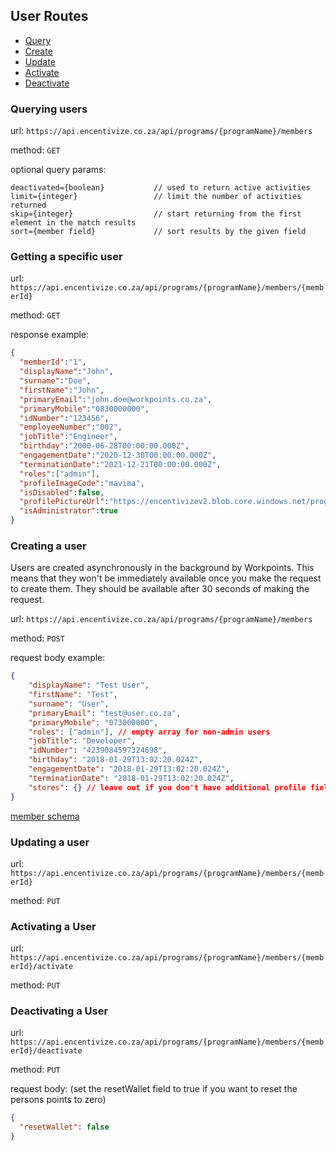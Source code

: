 ## User Routes

- [Query](#querying-users)
- [Create](#creating-a-user)
- [Update](#updating-a-user)
- [Activate](#activating-a-user)
- [Deactivate](#deactivating-a-user)

### Querying users

url:
```https://api.encentivize.co.za/api/programs/{programName}/members```

method:
```GET```

optional query params:
```
deactivated={boolean}           // used to return active activities
limit={integer}                 // limit the number of activities returned
skip={integer}                  // start returning from the first element in the match results
sort={member field}             // sort results by the given field
```

### Getting a specific user

url:
```https://api.encentivize.co.za/api/programs/{programName}/members/{memberId}```

method:
```GET```

response example:
```json
{
  "memberId":"1",
  "displayName":"John",
  "surname":"Doe",
  "firstName":"John",
  "primaryEmail":"john.doe@workpoints.co.za",
  "primaryMobile":"0830000000",
  "idNumber":"123456",
  "employeeNumber":"002",
  "jobTitle":"Engineer",
  "birthday":"2000-06-28T00:00:00.000Z",
  "engagementDate":"2020-12-30T00:00:00.000Z",
  "terminationDate":"2021-12-21T00:00:00.000Z",
  "roles":["admin"],
  "profileImageCode":"mavima",
  "isDisabled":false,
  "profilePictureUrl":"https://encentivizev2.blob.core.windows.net/program/profile-1-mavima",
  "isAdministrator":true
}
```

### Creating a user

Users are created asynchronously in the background by Workpoints. This means that they won't be immediately available once you make the request to create them. They should be available after 30 seconds of making the request.

url:
```https://api.encentivize.co.za/api/programs/{programName}/members```

method:
```POST```

request body example:
```json
{
    "displayName": "Test User",
    "firstName": "Test",
    "surname": "User",
    "primaryEmail": "test@user.co.za",
    "primaryMobile": "073000000",
    "roles": ["admin"], // empty array for non-admin users
    "jobTitle": "Developer",
    "idNumber": "4239084597324698",
    "birthday": "2018-01-29T13:02:20.024Z",
    "engagementDate": "2018-01-29T13:02:20.024Z",
    "terminationDate": "2018-01-29T13:02:20.024Z",
    "stores": {} // leave out if you don't have additional profile fields
}
```

[member schema](../../schema/member/member-create-schema.json)

### Updating a user

url:
```https://api.encentivize.co.za/api/programs/{programName}/members/{memberId}```

method:
```PUT```

### Activating a User

url:
```https://api.encentivize.co.za/api/programs/{programName}/members/{memberId}/activate```

method:
```PUT```

### Deactivating a User

url:
```https://api.encentivize.co.za/api/programs/{programName}/members/{memberId}/deactivate```

method:
```PUT```

request body: (set the resetWallet field to true if you want to reset the persons points to zero)
```json
{
  "resetWallet": false
}
```
